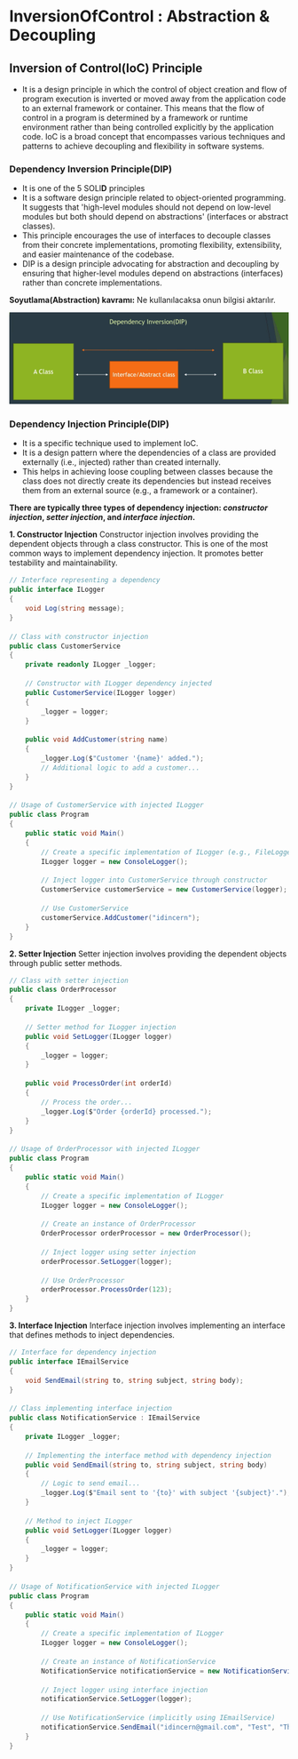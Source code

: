 # InversionOfControl : Abstraction & Decoupling
## Inversion of Control(IoC) Principle
- It is a design principle in which the control of object creation and flow of program execution is inverted or moved away from the application code to an external framework or container. 
This means that the flow of control in a program is determined by a framework or runtime environment rather than being controlled explicitly by the application code. IoC is a broad concept that encompasses various techniques and patterns to achieve decoupling and flexibility in software systems.

### **Dependency Inversion Principle(DIP)**
- It is one of the 5 SOLI**D** principles
- It is a software design principle related to object-oriented programming. It suggests that 'high-level modules should not depend on low-level modules but both should depend on abstractions' (interfaces or abstract classes). 
- This principle encourages the use of interfaces to decouple classes from their concrete implementations, promoting flexibility, extensibility, and easier maintenance of the codebase.
- DIP is a design principle advocating for abstraction and decoupling by ensuring that higher-level modules depend on abstractions (interfaces) rather than concrete implementations.

**Soyutlama(Abstraction) kavramı:** Ne kullanılacaksa onun bilgisi aktarılır.

![DIP](DIP.png)

### **Dependency Injection Principle(DIP)**
- It  is a specific technique used to implement IoC. 
- It is a design pattern where the dependencies of a class are provided externally (i.e., injected) rather than created internally. 
- This helps in achieving loose coupling between classes because the class does not directly create its dependencies but instead receives them from an external source (e.g., a framework or a container). 
        
**There are typically three types of dependency injection: *constructor injection*, *setter injection*, and *interface injection*.**

**1. Constructor Injection**
    Constructor injection involves providing the dependent objects through a class constructor. This is one of the most common ways to implement dependency injection. It promotes better testability and maintainability.
```cs
// Interface representing a dependency
public interface ILogger
{
    void Log(string message);
}

// Class with constructor injection
public class CustomerService
{
    private readonly ILogger _logger;

    // Constructor with ILogger dependency injected
    public CustomerService(ILogger logger)
    {
        _logger = logger;
    }

    public void AddCustomer(string name)
    {
        _logger.Log($"Customer '{name}' added.");
        // Additional logic to add a customer...
    }
}

// Usage of CustomerService with injected ILogger
public class Program
{
    public static void Main()
    {
        // Create a specific implementation of ILogger (e.g., FileLogger or ConsoleLogger)
        ILogger logger = new ConsoleLogger();

        // Inject logger into CustomerService through constructor
        CustomerService customerService = new CustomerService(logger);

        // Use CustomerService
        customerService.AddCustomer("idincern");
    }
}
```

**2. Setter Injection**
    Setter injection involves providing the dependent objects through public setter methods.
```cs
// Class with setter injection
public class OrderProcessor
{
    private ILogger _logger;

    // Setter method for ILogger injection
    public void SetLogger(ILogger logger)
    {
        _logger = logger;
    }

    public void ProcessOrder(int orderId)
    {
        // Process the order...
        _logger.Log($"Order {orderId} processed.");
    }
}

// Usage of OrderProcessor with injected ILogger
public class Program
{
    public static void Main()
    {
        // Create a specific implementation of ILogger
        ILogger logger = new ConsoleLogger();

        // Create an instance of OrderProcessor
        OrderProcessor orderProcessor = new OrderProcessor();

        // Inject logger using setter injection
        orderProcessor.SetLogger(logger);

        // Use OrderProcessor
        orderProcessor.ProcessOrder(123);
    }
}

```
**3. Interface Injection**
    Interface injection involves implementing an interface that defines methods to inject dependencies.

```cs
// Interface for dependency injection
public interface IEmailService
{
    void SendEmail(string to, string subject, string body);
}

// Class implementing interface injection
public class NotificationService : IEmailService
{
    private ILogger _logger;

    // Implementing the interface method with dependency injection
    public void SendEmail(string to, string subject, string body)
    {
        // Logic to send email...
        _logger.Log($"Email sent to '{to}' with subject '{subject}'.");
    }

    // Method to inject ILogger
    public void SetLogger(ILogger logger)
    {
        _logger = logger;
    }
}

// Usage of NotificationService with injected ILogger
public class Program
{
    public static void Main()
    {
        // Create a specific implementation of ILogger
        ILogger logger = new ConsoleLogger();

        // Create an instance of NotificationService
        NotificationService notificationService = new NotificationService();

        // Inject logger using interface injection
        notificationService.SetLogger(logger);

        // Use NotificationService (implicitly using IEmailService)
        notificationService.SendEmail("idincern@gmail.com", "Test", "This is a test email.");
    }
}
```